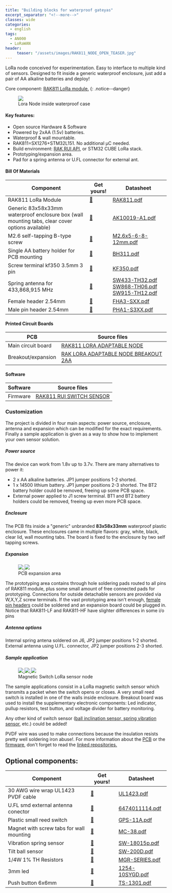```yaml
---
title: "Building blocks for waterproof gateyas"
excerpt_separator: "<!--more-->"
classes: wide
categories:
  - english
tags:
  - AN000
  - LoRaWAN
header:
     teaser: "/assets/images/RAK811_NODE_OPEN_TEASER.jpg"
---
```


LoRa node conceived for experimentation. Easy to interface to multiple kind of sensors. Designed to fit
inside a generic waterproof enclosure, just add a pair of AA alkaline batteries and deploy!

Core component: [RAK811 LoRa module.](https://s.click.aliexpress.com/e/_eOuZFX)
{: .notice--danger}

<figure>
	<a href="/assets/images/RAK811_NODE_OPEN.jpg"> <img src="/assets/images/RAK811_NODE_OPEN_MEDIUM.jpg"> </a>
	<figcaption>Lora Node inside waterproof case</figcaption>
</figure>


#### Key features:
* Open source Hardware & Software
* Powered by 2xAA (1.5v) batteries.
* Waterproof & wall mountable.
* RAK811=SX1276+STM32L151. No additional μC needed.
* Build environment: [RAK RUI API](https://docs.rakwireless.com/RUI/), or STM32 CUBE LoRa stack.
* Prototyping/expansion area.
* Pad for a spring antenna or U.FL connector for external ant.


#### Bill Of Materials

| Component         | Get yours! | Datasheet                                          | 
| -------- | ------ | ------------------------------------------------------------ |
| RAK811 LoRa Module    | [💸](https://s.click.aliexpress.com/e/_eOuZFX)     | [RAK811.pdf](/assets/pdf/RAK811.pdf)           |
| Generic 83x58x33mm waterproof enclosure box (wall mounting tabs, clear cover options available)    | [💸](https://s.click.aliexpress.com/e/_eNGM5X )  | [AK10019-A1.pdf](/assets/pdf/AK10019-A1.pdf)                               |
| M2.6 self-tapping B-type screw    | [💸](https://s.click.aliexpress.com/e/_eOJ3Kd)     | [M2.6x5-6-8-12mm.pdf](/assets/pdf/M2.6x5-6-8-12mm.pdf)           |
| Single AA battery holder for PCB mounting | [💸](https://s.click.aliexpress.com/e/_eLS8qh)  | [BH311.pdf](/assets/pdf/BH311.pdf) | 
| Screw terminal kf350 3.5mm 3 pin | [💸](https://s.click.aliexpress.com/e/_eKkaWv)  | [KF350.pdf](/assets/pdf/KF350.pdf)                           |
| Spring antenna for 433,868,915 MHz| [💸](https://s.click.aliexpress.com/e/_eNNciZ)  | [SW433-TH32.pdf](/assets/pdf/SW433-TH32.pdf) [SW868-TH06.pdf](/assets/pdf/SW868-TH06.pdf) [SW915-TH12.pdf](/assets/pdf/SW915-TH12.pdf)
| Female header 2.54mm  | [💸](https://s.click.aliexpress.com/e/_eN8wK1)  | [FHA3-SXX.pdf](/assets/pdf/FHA3-S1XX.pdf)                           |
| Male pin header 2.54mm  | [💸](https://s.click.aliexpress.com/e/_eMCUJv )  | [PHA1-S3XX.pdf](/assets/pdf/PHA1-S3XX.pdf)                           |

#### Printed Circuit Boards

| PCB    |  Source files                                          | 
| -------- | ------------------------------------------------------------ |
| Main circuit board     | [RAK811 LORA ADAPTABLE NODE](https://github.com/galopago/RAK811_LORA_ADAPTABLE_NODE)           |
| Breakout/expansion  | [RAK LORA ADAPTABLE NODE BREAKOUT 2AA](https://github.com/galopago/RAK_LORA_ADAPTABLE_NODE_BREAKOUT_2AA)        |

#### Software

| Software    | Source files                                          | 
| -------- | ------------------------------------------------------------ |
| Firmware    | [RAK811 RUI SWITCH SENSOR](https://github.com/galopago/RAK811_RUI_SWITCH_SENSOR)           |

### Customization
The project is divided in four main aspects: power source, enclosure, antenna and expansion which can be modified for the exact requirements. Finally a sample application is given as a way to show how to implement your own sensor solution.

##### Power source
The device can work from 1.8v up to 3.7v. There are many alternatives to power it:
* 2 x AA alkaline batteries. JP1 jumper positions 1-2 shorted.
* 1 x 14500 lithium battery. JP1 jumper positions 2-3 shorted. The BT2 battery holder could be removed, freeing up some PCB space.
* External power applied to J1 screw terminal. BT1 and BT2 battery holders could be removed, freeing up even more PCB space.

##### Enclosure
The PCB fits inside a "generic" unbranded **83x58x33mm** waterproof plastic enclosure. These enclosures came in multiple flavors: gray, white, black, clear lid, wall mounting tabs. The board is fixed to the enclosure by two self tapping screws.

##### Expansion

<figure class="half">
	<a href="/assets/images/RAK811_NODE_EXPANSION.jpg"> <img src="/assets/images/RAK811_NODE_EXPANSION_MEDIUM.jpg"> </a>
	<a href="/assets/images/RAK811_NODE_PINOUT.png"> <img src="/assets/images/RAK811_NODE_PINOUT.png"> </a>
	<figcaption>PCB expansion area</figcaption>
</figure>

The prototyping area contains through hole soldering pads routed to all pins of RAK811 module, plus  some small amount of free connected pads for prototyping. Connections for outside detachable sensors are provided via W,X,Y,Z screw terminals. If the vast prototyping area isn't enough, [female pin headers](https://rimstar.org/science_electronics_projects/pin_headers_soldering_cutting_male_female.htm) could be soldered and an expansion board could be plugged in.
Notice that RAK811-LF and RAK811-HF have slighter differences in some i/o pins


##### Antenna options
Internal spring antena soldered on J6, JP2  jumper positions 1-2 shorted.  
External antenna using U.FL. connector, JP2 jumper positions 2-3 shorted. 

##### Sample application

<figure class="third">
	<a href="/assets/images/RAK811_NODE_RESISTORS.jpg"> <img src="/assets/images/RAK811_NODE_RESISTORS_MEDIUM.jpg"> </a>
	<a href="/assets/images/RAK811_NODE_REEDSWITCH.jpg"> <img src="/assets/images/RAK811_NODE_REEDSWITCH_MEDIUM.jpg"> </a>
	<a href="/assets/images/RAK811_NODE_CLOSED.jpg"> <img src="/assets/images/RAK811_NODE_CLOSED_MEDIUM.jpg"> </a>
	<figcaption>Magnetic Switch LoRa sensor node</figcaption>
</figure>

The sample applications consist in a LoRa magnetic switch sensor which transmits a packet when the switch opens or closes. A very small reed switch is installed in one of the walls inside enclosure.
Breakout board  was used to install the supplementary electronic components: Led indicator, pullup resistors, test button, and voltage divider for battery monitoring. 

Any other kind of switch sensor ([ball inclination sensor, spring vibration sensor](http://blog.vidianindhita.com/2018/02/27/all-about-tilt-switches/), etc.) could be added!

PVDF wire was used to make connections because the insulation resists pretty well soldering iron abuse!. 
For more information about the [PCB](#printed-circuit-boards) or the [firmware](#software), don't forget to read the [linked repositories.](#printed-circuit-boards)
 

## Optional components:

| Component         | Get yours! | Datasheet                                          | 
| -------- | ------ | ------------------------------------------------------------ |
| 30 AWG wire wrap UL1423 PVDF cable    | [💸](https://s.click.aliexpress.com/e/_eMiimB )     | [UL1423.pdf](/assets/pdf/UL1423.pdf)           |
| U.FL smd external antenna conector    | [💸](https://s.click.aliexpress.com/e/_eLJ9zD)     | [6474011114.pdf](/assets/pdf/6474011114.pdf)           |
| Plastic small reed switch     | [💸](https://s.click.aliexpress.com/e/_eOoX6T)  | [GPS-11A.pdf](/assets/pdf/GPS-11A.pdf)                               |
| Magnet with screw tabs for wall mounting     | [💸](https://s.click.aliexpress.com/e/_eOmX4J )  | [MC-38.pdf](/assets/pdf/MC-38.pdf)                               |
| Vibration spring sensor | [💸](https://s.click.aliexpress.com/e/_etYDMP)  | [SW-18015p.pdf](/assets/pdf/SW-18015p.pdf)                               |
| Tilt ball sensor     | [💸](https://s.click.aliexpress.com/e/_eNI7aF )  | [SW-200D.pdf](/assets/pdf/SW-200D.pdf)                               |
| 1/4W 1%  TH Resistors    | [💸](https://s.click.aliexpress.com/e/_eMCbH1)  | [MGR-SERIES.pdf](/assets/pdf/MGR-SERIES.pdf)                               |
| 3mm led    | [💸](https://s.click.aliexpress.com/e/_eMDYML)  | [1254-10SYGD.pdf](/assets/pdf/1254-10SYGD.pdf)                               |
| Push button  6x6mm  | [💸](https://s.click.aliexpress.com/e/_eKd4YV)  | [TS-1301.pdf](/assets/pdf/TS-1301.pdf)                               |
                     